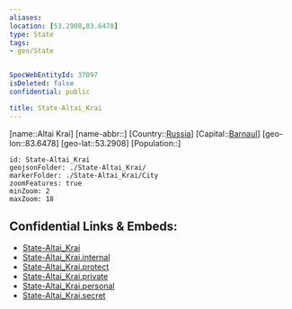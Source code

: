 ```yaml
---
aliases: 
location: [53.2908,83.6478]
type: State
tags:
- geo/State


SpocWebEntityId: 37097
isDeleted: false
confidential: public

title: State-Altai_Krai
---
```

[name::Altai Krai]
[name-abbr::]
[Country::[Russia](geo/Continent/Europe/Russia.md)]
[Capital::[Barnaul](geo/Continent/Europe/Russia/City/Barnaul.md)]
[geo-lon::83.6478]
[geo-lat::53.2908]
[Population::]



```leaflet
id: State-Altai_Krai
geojsonFolder: ./State-Altai_Krai/
markerFolder: ./State-Altai_Krai/City
zoomFeatures: true 
minZoom: 2 
maxZoom: 18
```


## Confidential Links & Embeds: 
- [State-Altai_Krai](../../../../../../_public/geo/Continent/Europe/Russia/State/State-Altai_Krai.md) 
- [State-Altai_Krai.internal](../../../../../../_internal/geo/Continent/Europe/Russia/State/State-Altai_Krai.internal.md) 
- [State-Altai_Krai.protect](../../../../../../_protect/geo/Continent/Europe/Russia/State/State-Altai_Krai.protect.md) 
- [State-Altai_Krai.private](../../../../../../_private/geo/Continent/Europe/Russia/State/State-Altai_Krai.private.md) 
- [State-Altai_Krai.personal](../../../../../../_personal/geo/Continent/Europe/Russia/State/State-Altai_Krai.personal.md) 
- [State-Altai_Krai.secret](../../../../../../_secret/geo/Continent/Europe/Russia/State/State-Altai_Krai.secret.md) 
